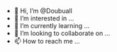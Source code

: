 - 👋 Hi, I’m @Doubuall
- 👀 I’m interested in ...
- 🌱 I’m currently learning ...
- 💞️ I’m looking to collaborate on ...
- 📫 How to reach me ...

<!---
Doubuall/Doubuall is a ✨ special ✨ repository because its `README.md` (this file) appears on your GitHub profile.
You can click the Preview link to take a look at your changes.
--->
